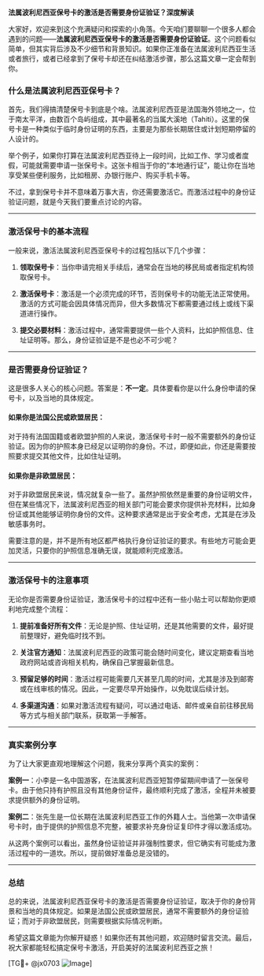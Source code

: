 **法属波利尼西亚保号卡的激活是否需要身份证验证？深度解读**

大家好，欢迎来到这个充满疑问和探索的小角落。今天咱们要聊聊一个很多人都会遇到的问题——**法属波利尼西亚保号卡的激活是否需要身份证验证**。这个问题看似简单，但其实背后涉及不少细节和背景知识。如果你正准备在法属波利尼西亚生活或者旅行，或者已经拿到了保号卡却还在纠结激活步骤，那么这篇文章一定会帮到你。

### 什么是法属波利尼西亚保号卡？

首先，我们得搞清楚保号卡到底是个啥。法属波利尼西亚是法国海外领地之一，位于南太平洋，由数百个岛屿组成，其中最著名的当属大溪地（Tahiti）。这里的保号卡是一种类似于临时身份证明的东西，主要是为那些长期居住或计划短期停留的人设计的。

举个例子，如果你打算在法属波利尼西亚待上一段时间，比如工作、学习或者度假，可能就需要申请一张保号卡。这张卡相当于你的“本地通行证”，能让你在当地享受某些便利服务，比如租房、办银行账户、购买手机卡等。

不过，拿到保号卡并不意味着万事大吉，你还需要激活它。而激活过程中的身份证验证问题，就是今天我们要重点讨论的内容。

---

### 激活保号卡的基本流程

一般来说，激活法属波利尼西亚保号卡的过程包括以下几个步骤：

1. **领取保号卡**：当你申请完相关手续后，通常会在当地的移民局或者指定机构领取保号卡。
   
2. **激活保号卡**：激活是一个必须完成的环节，否则保号卡的功能无法正常使用。激活的方式可能会因具体情况而异，但大多数情况下都需要通过线上或线下渠道进行操作。

3. **提交必要材料**：激活过程中，通常需要提供一些个人资料，比如护照信息、住址证明等。那么，身份证验证是不是也必不可少呢？

---

### 是否需要身份证验证？

这是很多人关心的核心问题。答案是：**不一定**。具体要看你是以什么身份申请的保号卡，以及当地的具体规定。

#### 如果你是法国公民或欧盟居民：
对于持有法国国籍或者欧盟护照的人来说，激活保号卡时一般不需要额外的身份证验证。因为你的护照本身已经足以证明你的身份。不过，即便如此，你还是需要按照要求提交其他文件，比如住址证明。

#### 如果你是非欧盟居民：
对于非欧盟居民来说，情况就复杂一些了。虽然护照依然是重要的身份证明文件，但在某些情况下，法属波利尼西亚的相关部门可能会要求你提供补充材料，比如身份证或其他能够证明你身份的文件。这种要求通常是出于安全考虑，尤其是在涉及敏感事务时。

需要注意的是，并不是所有地区都严格执行身份证验证的要求。有些地方可能会更加灵活，只要你的护照信息准确无误，就能顺利完成激活。

---

### 激活保号卡的注意事项

无论你是否需要身份证验证，激活保号卡的过程中还有一些小贴士可以帮助你更顺利地完成整个流程：

1. **提前准备好所有文件**：无论是护照、住址证明，还是其他需要的文件，最好提前整理好，避免临时找不到。

2. **关注官方通知**：法属波利尼西亚的政策可能会随时间变化，建议定期查看当地政府网站或咨询相关机构，确保自己掌握最新信息。

3. **预留足够的时间**：激活过程可能需要几天甚至几周的时间，尤其是涉及到邮寄或在线审核的情况。因此，一定要尽早开始操作，以免耽误后续计划。

4. **多渠道沟通**：如果对激活流程有疑问，可以通过电话、邮件或亲自前往移民局等方式与相关部门联系，获取第一手解答。

---

### 真实案例分享

为了让大家更直观地理解这个问题，我来分享两个真实的案例：

**案例一**：小李是一名中国游客，在法属波利尼西亚短暂停留期间申请了一张保号卡。由于他只持有护照且没有其他身份证件，最终顺利完成了激活，全程并未被要求提供额外的身份证明。

**案例二**：张先生是一位长期在法属波利尼西亚工作的外籍人士。当他第一次申请保号卡时，由于提供的护照信息不完整，被要求补充身份证复印件才得以激活成功。

从这两个案例可以看出，虽然身份证验证并非强制性要求，但它确实有可能成为激活过程中的一道坎。所以，提前做好准备总是没错的。

---

### 总结

总的来说，法属波利尼西亚保号卡的激活是否需要身份证验证，取决于你的身份背景和当地的具体规定。如果是法国公民或欧盟居民，通常不需要额外的身份证验证；而对于非欧盟居民，则需要根据实际情况判断。

希望这篇文章能为你解开疑惑！如果你还有其他问题，欢迎随时留言交流。最后，祝大家都能轻松搞定保号卡激活，开启美好的法属波利尼西亚之旅！

[TG💪+ @jx0703 ![Image](https://github.com/user-attachments/assets/dbca1d08-cadb-493c-b0ec-ad6f7a83f270)]